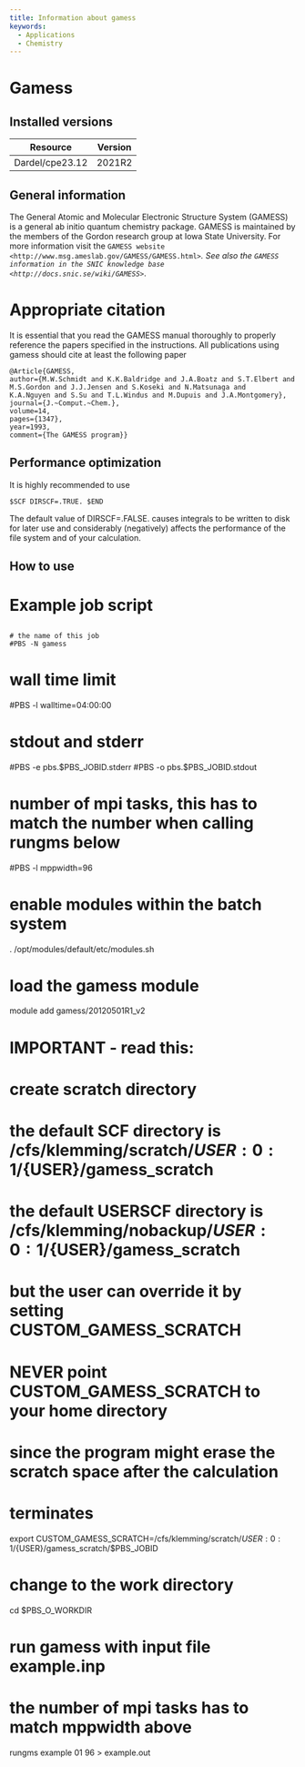 ```yaml
---
title: Information about gamess
keywords:
  - Applications
  - Chemistry
---
```

# Gamess

## Installed versions

| Resource | Version |
|---|---|
| Dardel/cpe23.12 | 2021R2 |

## General information

The General Atomic and Molecular Electronic Structure System (GAMESS)
is a general ab initio quantum chemistry package.
GAMESS is maintained by the members of the Gordon research group at Iowa State University.
For more information visit the
`GAMESS website <http://www.msg.ameslab.gov/GAMESS/GAMESS.html>`_.
See also the
`GAMESS information in the SNIC knowledge base <http://docs.snic.se/wiki/GAMESS>`_.

# Appropriate citation
It is essential that you read the GAMESS manual thoroughly to properly
reference the papers specified in the instructions. All publications using
gamess should cite at least the following paper
```
@Article{GAMESS,
author={M.W.Schmidt and K.K.Baldridge and J.A.Boatz and S.T.Elbert and
M.S.Gordon and J.J.Jensen and S.Koseki and N.Matsunaga and
K.A.Nguyen and S.Su and T.L.Windus and M.Dupuis and J.A.Montgomery},
journal={J.~Comput.~Chem.},
volume=14,
pages={1347},
year=1993,
comment={The GAMESS program}}
```

## Performance optimization
It is highly recommended to use
```
$SCF DIRSCF=.TRUE. $END
```
The default value of DIRSCF=.FALSE. causes integrals to be written to disk for
later use and considerably (negatively) affects the performance of the file
system and of your calculation.


## How to use


# Example job script

## 

```
# the name of this job
#PBS -N gamess
```
# wall time limit
#PBS -l walltime=04:00:00
# stdout and stderr
#PBS -e pbs.$PBS_JOBID.stderr
#PBS -o pbs.$PBS_JOBID.stdout
# number of mpi tasks, this has to match the number when calling rungms below
#PBS -l mppwidth=96
# enable modules within the batch system
. /opt/modules/default/etc/modules.sh
# load the gamess module
module add gamess/20120501R1_v2
# IMPORTANT - read this:
# create scratch directory
# the default SCF directory is /cfs/klemming/scratch/${USER:0:1}/${USER}/gamess_scratch
# the default USERSCF directory is /cfs/klemming/nobackup/${USER:0:1}/${USER}/gamess_scratch
# but the user can override it by setting CUSTOM_GAMESS_SCRATCH
# NEVER point CUSTOM_GAMESS_SCRATCH to your home directory
# since the program might erase the scratch space after the calculation
# terminates
export CUSTOM_GAMESS_SCRATCH=/cfs/klemming/scratch/${USER:0:1}/${USER}/gamess_scratch/$PBS_JOBID
# change to the work directory
cd $PBS_O_WORKDIR
# run gamess with input file example.inp
# the number of mpi tasks has to match mppwidth above
rungms example 01 96 > example.out

